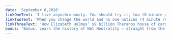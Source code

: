 ```yaml
---
date: 'September 8,2016'
linkOneText: 'I live asynchronously. You should try it, too (8 minute read): http://bit.ly/2c6HamL'
linkTwoText: 'When you change the world and no one notices (4 minute read): http://bit.ly/2c060Jn'
linkThreeText: 'How Elizabeth Holmes’ $9 billion Theranos house of cards came tumbling down (20 minute read): http://bit.ly/2cbLi6X: http://bit.ly/2aXZwov'
bonus: 'Bonus: Learn the history of Net Neutrality — straight from the professor who coined the term. You can get the audiobook for free with a free trial of Audible, then learn while you commute (14 hour listen): http://amzn.to/2cjtFDH'
---
```

